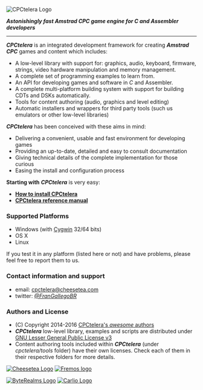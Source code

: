 ![CPCtelera Logo][CPCTLogo]

_**Astonishingly fast Amstrad CPC game engine for C and Assembler developers**_

---------------------------------------------------------------

_**CPCtelera**_ is an integrated development framework for creating _**Amstrad CPC**_ games and content which includes:
 * A low-level library with support for: graphics, audio, keyboard, firmware, strings, video hardware manipulation and memory management.
 * A complete set of programming examples to learn from.
 * An API for developing games and software in *C* and Assembler.
 * A complete multi-platform building system with support for building CDTs and DSKs automatically.
 * Tools for content authoring (audio, graphics and level editing)
 * Automatic installers and wrappers for third party tools (such us emulators or other low-level libraries)

_**CPCtelera**_ has been conceived with these aims in mind:
 * Delivering a convenient, usable and fast environment for developing games
 * Providing an up-to-date, detailed and easy to consult documentation
 * Giving technical details of the complete implementation for those curious
 * Easing the install and configuration process

**Starting with** _**CPCtelera**_ is very easy: 
 * [**How to install CPCtelera**](http://lronaldo.github.io/cpctelera/files/readme-txt.html#Installing_CPCtelera)
 * [**CPCtelera reference manual**](http://lronaldo.github.io/cpctelera/files/readme-txt.html) 
 
### Supported Platforms

 * Windows (with [Cygwin][Cygwin] 32/64 bits)
 * OS X
 * Linux

If you test it in any platform (listed here or not) and have problems, please feel free to report them to us. 

### Contact information and support

 * email:    cpctelera@cheesetea.com
 * twitter:  *[@FranGallegoBR](http://twitter.com/frangallegobr)*

### Authors and License

 * (C) Copyright 2014-2016 [CPCtelera's _awesome_ authors](http://lronaldo.github.io/cpctelera/files/authors-txt.html)
 * _**CPCtelera**_ low-level library, examples and scripts are distributed under [GNU Lesser General Public License v3](http://lronaldo.github.io/cpctelera/files/license-txt.html)
 * Content authoring tools included within _**CPCtelera**_ (under _cpctelera/tools_ folder) have their own licenses. Check each of them in their respective folders for more details.

[![Cheesetea Logo][CTLogo]](http://www.cheesetea.com) [![Fremos logo][FRLogo]](http://fremos.cheesetea.com)

[![ByteRealms Logo][BRLogo]](http://www.byterealms.com) [![Carlio Logo][CLLogo]](http://www.carlio.es)

[CTLogo]: http://lronaldo.github.io/cpctelera/images/logo_cheesetea_230.png
[FRLogo]: http://lronaldo.github.io/cpctelera/images/logo_fremos_230.png
[BRLogo]: http://lronaldo.github.io/cpctelera/images/logo_byterealms_230.png
[CLLogo]: http://lronaldo.github.io/cpctelera/images/logo_carlio_230.png
[CPCTLogo]: http://lronaldo.github.io/cpctelera/images/cpct_logo.png
[Cygwin]: http://www.cygwin.com
